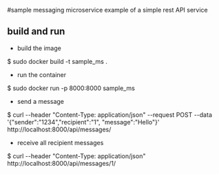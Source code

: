 #sample messaging microservice
example of a simple rest API service 

## build and run

 - build the image

  $ sudo docker build -t sample_ms .


 - run the container

  $ sudo docker run -p 8000:8000 sample_ms


 - send a message

  $ curl --header "Content-Type: application/json"  --request POST --data '{"sender":"1234","recipient":"1", "message":"Hello"}'  http://localhost:8000/api/messages/


 - receive all recipient messages

  $ curl --header "Content-Type: application/json"  http://localhost:8000/api/messages/1/
